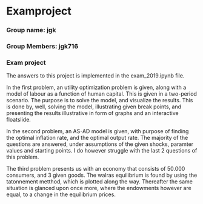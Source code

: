 # Examproject

### Group name: jgk

### Group Members: jgk716

### Exam project

The answers to this project is implemented in the exam_2019.ipynb file.

In the first problem, an utility optimization problem is given, along with a model of labour as a function of human capital.
This is given in a two-period scenario. The purpose is to solve the model, and visualize the results.
This is done by, well, solving the model, illustrating given break points, and presenting the results illustrative in form of graphs and an interactive floatslide. 

In the second problem, an AS-AD model is given, with purpose of finding the optimal inflation rate, and the optimal output rate. The majority of the questions are answered, under assumptions of the given shocks, paramter values and starting points. I do however struggle with the last 2 questions of this problem.

The third problem presents us with an economy that consists of 50.000 consumers, and 3 given goods. The walras equilibrium is found by using the tatonnement metthod, which is plotted along the way. Thereafter the same situation is glanced upon once more, where the endowments however are equal, to a change in the equilibrium prices.
